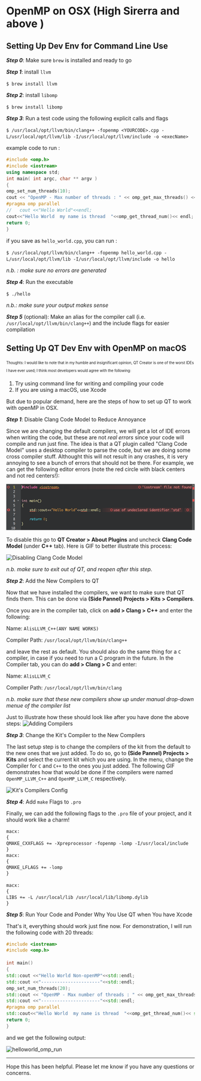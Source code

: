# OpenMP on OSX (High Sirerra and above )

## Setting Up Dev Env for Command Line Use

***Step 0***: Make sure `brew` is installed and ready to go

***Step 1***: install `llvm` 

`$ brew install llvm`

***Step 2***: install `libomp`

`$ brew install libomp`

***Step 3***: Run a test code using the following explicit calls and flags

`$ /usr/local/opt/llvm/bin/clang++ -fopenmp <YOURCODE>.cpp -L/usr/local/opt/llvm/lib -I/usr/local/opt/llvm/include -o <execName> `

example code to run :
```` C++
#include <omp.h>
#include <iostream>
using namespace std;
int main( int argc, char ** argv )
{
omp_set_num_threads(10);
cout << "OpenMP - Max number of threads : " << omp_get_max_threads() << endl;
#pragma omp parallel
//   cout <<"Hello World"<<endl;
cout<<"Hello World  my name is thread  "<<omp_get_thread_num()<< endl;
return 0;
}
````
if you save as `hello_world.cpp`, you can run :

`$ /usr/local/opt/llvm/bin/clang++ -fopenmp hello_world.cpp -L/usr/local/opt/llvm/lib -I/usr/local/opt/llvm/include -o hello`

*n.b. : make sure no errors are generated* 

***Step 4***: Run the executable

`$ ./hello`

*n.b.: make sure your output makes sense*

***Step 5*** (optional): Make an alias for the compiler call (i.e. `/usr/local/opt/llvm/bin/clang++`) and the include flags for easier compilation

## Setting Up QT Dev Env with OpenMP on macOS

<sub><sup> Thoughts: I would like to note that in my humble and insignificant opinion, QT Creator is one of the worst IDEs I have ever used; I think most developers would agree with the following:

1. Try using command line for writing and compiling your code 
1. If you are using a macOS, use Xcode

But due to popular demand, here are the steps of how to set up QT to work with openMP in OSX.</sup></sub>

***Step 1***: Disable Clang Code Model to Reduce Annoyance

Since we are changing the default compilers, we will get a lot of IDE errors when writing the code, but these are not *real errors* since your code will compile and run just fine. The idea is that a QT plugin called "Clang Code Model" uses a desktop compiler to parse the code, but we are doing some cross compiler stuff. Althought this will not result in any crashes, it is very annoying to see a bunch of errors that should not be there. For example, we can get the following editor errors (note the red circle with black centers and not red centers!):

![IDE Errors](./Images/Wrong_Errors.png)

To disable this go to **QT Creator > About Plugins** and uncheck **Clang Code Model** (under **C++** tab). Here is GIF to better illustrate this process:

![Disabling Clang Code Model](https://media.giphy.com/media/zdOuHU0usWpKTlPcBT/giphy.gif)


*n.b. make sure to exit out of QT, and reopen after this step.*

***Step 2***: Add the New Compilers to QT

Now that we have installed the compilers, we want to make sure that QT finds them. This can be done via **(Side Pannel) Projects > Kits > Compilers**.

Once you are in the compiler tab, click on **add > Clang > C++** and enter the following:  

Name: `AlisLLVM_C++(ANY NAME WORKS)`

Compiler Path: `/usr/local/opt/llvm/bin/clang++`

and leave the rest as default. You should also do the same thing for a `C` compiler, in case if you need to run a C program in the future. In the Compiler tab, you can do **add > Clang > C** and enter:

Name: `AlisLLVM_C`

Compiler Path: `/usr/local/opt/llvm/bin/clang`

*n.b. make sure that these new compilers show up under manual drop-down menue of the compiler list*


Just to illustrate how these should look like after you have done the above steps:
![Adding Compilers](https://media.giphy.com/media/JltKWRZKDrriRdpVOS/giphy.gif)


***Step 3***: Change the Kit's Compiler to the New Compilers

The last setup step is to change the compilers of the kit from the default to the new ones that we just added. To do so, go to **(Side Pannel) Projects > Kits** and select the current kit which you are using. In the menu, change the Compiler for `C` and `C++` to the ones you just added. The following GIF demonstrates how that would be done if the compilers were named `OpenMP_LLVM_C++` and `OpenMP_LLVM_C` respectively.

![Kit's Compilers Config](https://media.giphy.com/media/mO6GsyzChxAVMa7N73/giphy.gif)

***Step 4***: Add `make` Flags to `.pro`

Finally, we can add the following flags to the `.pro` file of your project, and it should work like a charm!

````
macx: 
{
QMAKE_CXXFLAGS += -Xpreprocessor -fopenmp -lomp -I/usr/local/include
}
macx: 
{
QMAKE_LFLAGS += -lomp
}

macx: 
{
LIBS += -L /usr/local/lib /usr/local/lib/libomp.dylib
}
````

***Step 5***: Run Your Code and Ponder Why You Use QT when You have Xcode

That's it, everything should work just fine now. For demonstration, I will run the following code with 20 threads:

````C++
#include <iostream>
#include <omp.h>

int main()
{
std::cout <<"Hello World Non-openMP"<<std::endl;
std::cout <<"----------------------"<<std::endl;
omp_set_num_threads(20);
std::cout << "OpenMP - Max number of threads : " << omp_get_max_threads() << std::endl;
std::cout <<"----------------------"<<std::endl;
#pragma omp parallel
std::cout<<"Hello World  my name is thread  "<<omp_get_thread_num()<< std::endl;
return 0;
}
````

and we get the following output:


![helloworld_omp_run](https://media.giphy.com/media/RGAIKcEmK1G7n2WNvG/giphy.gif)

--------

Hope this has been helpful. Please let me know if you have any questions or concerns. 

